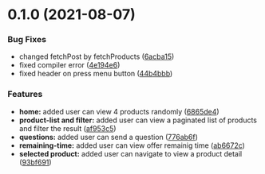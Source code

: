 # 0.1.0 (2021-08-07)


### Bug Fixes

* changed fetchPost by fetchProducts ([6acba15](https://github.com/julioale21/rooftop-challenge/commit/6acba150b025ac297ee2f705c3b34a3b3d0b2b90))
* fixed compiler error ([4e194e6](https://github.com/julioale21/rooftop-challenge/commit/4e194e6a03f3ea55426ab9158e00dd7d41009949))
* fixed header on press menu button ([44b4bbb](https://github.com/julioale21/rooftop-challenge/commit/44b4bbb4ba674660cd210e6958d3d5bfcfafcf77))


### Features

* **home:** added user can view 4 products  randomly ([6865de4](https://github.com/julioale21/rooftop-challenge/commit/6865de4e7179ee7de9eead102f40a8555268ad2a))
* **product-list and filter:** added user can view a paginated list of products and filter the result ([af953c5](https://github.com/julioale21/rooftop-challenge/commit/af953c5380e86ebcc0f922f2fd2676064cc3040c))
* **questions:** added user can send a question ([776ab6f](https://github.com/julioale21/rooftop-challenge/commit/776ab6f68cc042df7de370890b413ddfac4a6a79))
* **remaining-time:** added user can view offer remainig time ([ab6672c](https://github.com/julioale21/rooftop-challenge/commit/ab6672cbcc5dda7d45d495402cd41d1173252c60))
* **selected product:** added user can navigate to view a product detail ([93bf691](https://github.com/julioale21/rooftop-challenge/commit/93bf691bb6ed7e59bab79730e6404178e51df4ee))

